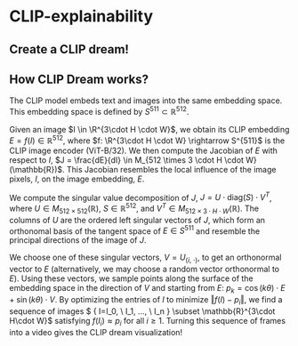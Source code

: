 # CLIP-explainability

## Create a CLIP dream!

## How CLIP Dream works?

The CLIP model embeds text and images into the same embedding space. This embedding space is defined by $S^{511} \subset \mathbb{R}^{512}$.

Given an image $I \in \R^{3\cdot H \cdot W}$, we obtain its CLIP embedding $E = f(I) \in \mathbb{R}^{512}$, where $f: \R^{3\cdot H \cdot W} \rightarrow S^{511}$ is the CLIP image encoder (ViT-B/32). We then compute the Jacobian of $E$ with respect to $I$, $J = \frac{dE}{dI} \in M_{512 \times 3 \cdot H \cdot W}(\mathbb{R})$. This Jacobian resembles the local influence of the image pixels, $I$, on the image embedding, $E$. 

We compute the singular value decomposition of $J$, $J = U \cdot \text{diag}(S) \cdot V^T$, where $U \in M_{512 \times 512}(\mathbb{R})$, $S \in \mathbb{R}^{512}$, and $V^T \in M_{512 \times 3 \cdot H \cdot W}(\mathbb{R})$. The columns of $U$ are the ordered left singular vectors of $J$, which form an orthonomal basis of the tangent space of $E \in S^{511}$ and resemble the principal directions of the image of $J$. 

We choose one of these singular vectors, $V = U_{(i,\ \cdot)}$, to get an orthonormal vector to $E$ (alternatively, we may choose a random vector orthonormal to $E$). Using these vectors, we sample points along the surface of the embedding space in the direction of $V$ and starting from $E$: $p_k = \cos(k \theta) \cdot E + \sin(k \theta) \cdot V$. By optimizing the entries of $I$ to minimize $\Vert f(I) - p_i \Vert$, we find a sequence of images $ \{ I=I_0, \ I_1, ..., \ I_n \} \subset \mathbb{R}^{3\cdot H\cdot W}$ satisfying $f(I_i)\approx p_i$ for all $i \geq 1$. Turning this sequence of frames into a video gives the CLIP dream visualization!